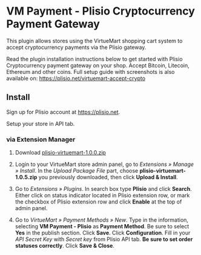 VM Payment - Plisio Cryptocurrency Payment Gateway
=====================================================

This plugin allows stores using the VirtueMart shopping cart system to accept cryptocurrency payments via the Plisio gateway.

Read the plugin installation instructions below to get started with Plisio Cryptocurrency payment gateway on your shop.
Accept Bitcoin, Litecoin, Ethereum and other coins.
Full setup guide with screenshots is also available on: <https://plisio.net/virtuemart-accept-crypto>


## Install

Sign up for Plisio account at <https://plisio.net>.

Setup your store in API tab.

### via Extension Manager

1. Download [plisio-virtuemart-1.0.0.zip](https://plisio.net/download/plugins/plisio-virtuemart-1.0.0.zip)

2. Login to your VirtueMart store admin panel, go to *Extensions » Manage » Install*. In the *Upload Package File* part, choose **plisio-virtuemart-1.0.5.zip** you previously downloaded, then click **Upload & Install**.

3. Go to *Extensions » Plugins*. In search box type **Plisio** and click **Search**. Either click on status indicator located in Plisio extension row, or mark the checkbox of Plisio extension row and click **Enable** at the top of admin panel.

4. Go to *VirtueMart » Payment Methods » New*. Type in the information, selecting **VM Payment - Plisio** as **Payment Method**. Be sure to select **Yes** in the publish section. Click **Save**. Click **Configuration**. Fill in your *API Secret Key* with *Secret key* from Plisio API tab.  **Be sure to set order statuses correctly**. Click **Save & Close**.